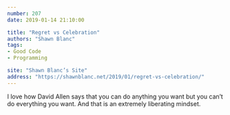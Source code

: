 ```yaml
---
number: 207
date: 2019-01-14 21:10:00

title: "Regret vs Celebration"
authors: "Shawn Blanc"
tags:
- Good Code
- Programming

site: "Shawn Blanc’s Site"
address: "https://shawnblanc.net/2019/01/regret-vs-celebration/"
---
```


I love how David Allen says that you can do anything you want but you can’t do everything you want. And that is an extremely liberating mindset.
